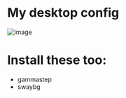 # My desktop config
![image](https://github.com/jakub-swiniarski/desktop/assets/77209709/295c703e-633b-43c0-9baf-b369944843ba)

# Install these too:
- gammastep
- swaybg
